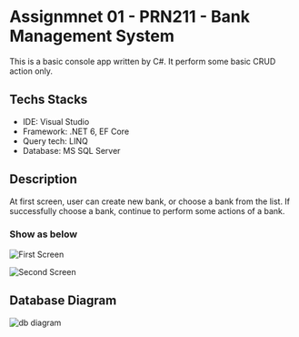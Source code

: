 # Assignmnet 01 - PRN211 - Bank Management System
This is a basic console app written by C#. It perform some basic CRUD action only.

## Techs Stacks
* IDE: Visual Studio
* Framework: .NET 6, EF Core
* Query tech: LINQ
* Database: MS SQL Server

## Description
At first screen, user can create new bank, or choose a bank from the list. If successfully choose a bank, continue to perform some actions of a bank. 
### Show as below
![First Screen](https://github.com/khoaLe12/csharp-prn211-BankManagement/blob/main/Pictures/Screenshot%202023-04-17%20212701.png)

![Second Screen](https://github.com/khoaLe12/csharp-prn211-BankManagement/blob/main/Pictures/Screenshot%202023-04-17%20212750.png)

## Database Diagram
![db diagram](https://github.com/khoaLe12/csharp-prn211-BankManagement/blob/main/Pictures/Screenshot%202023-04-17%20214816.png)
